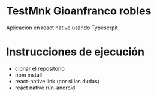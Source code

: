 # TestMnk Gioanfranco robles
Aplicación en react native usando Typescrpit 

# Instrucciones de ejecución

* clonar el repositorio
* npm install
* react-native link (por si las dudas)
* react native run-android 
